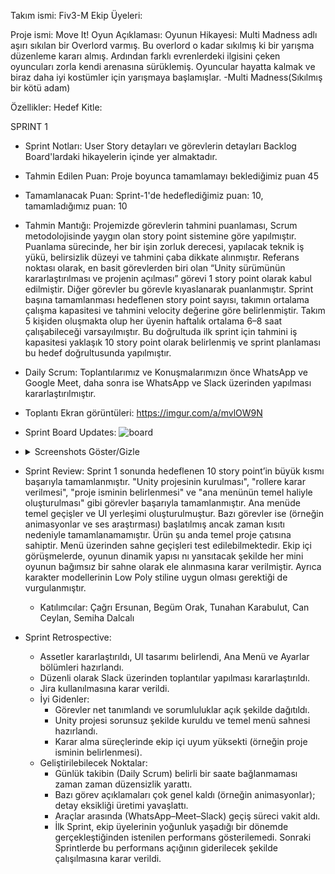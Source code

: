 Takım ismi: Fiv3-M
Ekip Üyeleri:

Proje ismi: Move It!
Oyun Açıklaması: 
Oyunun Hikayesi: Multi Madness adlı aşırı sıkılan bir Overlord varmış. Bu overlord o kadar sıkılmış ki bir yarışma düzenleme kararı almış. Ardından farklı evrenlerdeki ilgisini çeken oyuncuları zorla kendi arenasına sürüklemiş. Oyuncular hayatta kalmak ve biraz daha iyi kostümler için yarışmaya başlamışlar.
-Multi Madness(Sıkılmış bir kötü adam)

Özellikler:
Hedef Kitle:



SPRINT 1

- Sprint Notları: User Story detayları ve görevlerin detayları Backlog Board'lardaki hikayelerin içinde yer almaktadır.
  
- Tahmin Edilen Puan: Proje boyunca tamamlamayı beklediğimiz puan 45
  
- Tamamlanacak Puan: Sprint-1'de hedeflediğimiz puan: 10, tamamladığımız puan: 10
  
- Tahmin Mantığı: Projemizde görevlerin tahmini puanlaması, Scrum metodolojisinde yaygın olan story point sistemine göre yapılmıştır. Puanlama sürecinde, her bir işin zorluk derecesi, yapılacak teknik iş yükü, belirsizlik düzeyi ve tahmini çaba dikkate alınmıştır. Referans noktası olarak, en basit görevlerden biri olan “Unity sürümünün kararlaştırılması ve projenin açılması” görevi 1 story point olarak kabul edilmiştir. Diğer görevler bu görevle kıyaslanarak puanlanmıştır. Sprint başına tamamlanması hedeflenen story point sayısı, takımın ortalama çalışma kapasitesi ve tahmini velocity değerine göre belirlenmiştir. Takım 5 kişiden oluşmakta olup her üyenin haftalık ortalama 6–8 saat çalışabileceği varsayılmıştır. Bu doğrultuda ilk sprint için tahmini iş kapasitesi yaklaşık 10 story point olarak belirlenmiş ve sprint planlaması bu hedef doğrultusunda yapılmıştır.
  
- Daily Scrum: Toplantılarımız ve Konuşmalarımızın önce WhatsApp ve Google Meet, daha sonra ise WhatsApp ve Slack üzerinden yapılması kararlaştırılmıştır.
- Toplantı Ekran görüntüleri: https://imgur.com/a/mvlOW9N
  
- Sprint Board Updates: ![board](https://github.com/user-attachments/assets/9f237071-5592-41a9-a618-3d8f7794da0a)
  
- <details>
     <summary>Screenshots Göster/Gizle</summary>
    
    ![menu1](https://github.com/user-attachments/assets/2beb023e-5916-440d-a796-fde91a5d39e5)
    ![menu2](https://github.com/user-attachments/assets/0b8cc58f-15f5-4075-bd3b-298eae30bcb7)
    ![UI1](https://github.com/user-attachments/assets/837126f6-a193-4145-b51a-f6830f074481)
    ![UI5](https://github.com/user-attachments/assets/2d17a356-86ac-45ab-8a77-45433b1b529f)
  
  </details>
 
- Sprint Review:  Sprint 1 sonunda hedeflenen 10 story point’in büyük kısmı başarıyla tamamlanmıştır.
"Unity projesinin kurulması", "rollere karar verilmesi", "proje isminin belirlenmesi" ve "ana menünün temel haliyle oluşturulması" gibi görevler başarıyla tamamlanmıştır.
Ana menüde temel geçişler ve UI yerleşimi oluşturulmuştur.
Bazı görevler ise (örneğin animasyonlar ve ses araştırması) başlatılmış ancak zaman kısıtı nedeniyle tamamlanamamıştır.
Ürün şu anda temel proje çatısına sahiptir. Menü üzerinden sahne geçişleri test edilebilmektedir.
Ekip içi görüşmelerde, oyunun dinamik yapısı
nı yansıtacak şekilde her mini oyunun bağımsız bir sahne olarak ele alınmasına karar verilmiştir. Ayrıca karakter modellerinin Low Poly stiline uygun olması gerektiği de vurgulanmıştır.
  - Katılımcılar: Çağrı Ersunan, Begüm Orak, Tunahan Karabulut, Can Ceylan, Semiha Dalcalı

- Sprint Retrospective:
  - Assetler kararlaştırıldı, UI tasarımı belirlendi, Ana Menü ve Ayarlar bölümleri hazırlandı.
  - Düzenli olarak Slack üzerinden toplantılar yapılması kararlaştırıldı.
  - Jira kullanılmasına karar verildi.
  - İyi Gidenler:
    - Görevler net tanımlandı ve sorumluluklar açık şekilde dağıtıldı.
    - Unity projesi sorunsuz şekilde kuruldu ve temel menü sahnesi hazırlandı.
    - Karar alma süreçlerinde ekip içi uyum yüksekti (örneğin proje isminin belirlenmesi).
  - Geliştirilebilecek Noktalar:
    - Günlük takibin (Daily Scrum) belirli bir saate bağlanmaması zaman zaman düzensizlik yarattı.
    - Bazı görev açıklamaları çok genel kaldı (örneğin animasyonlar); detay eksikliği üretimi yavaşlattı.
    - Araçlar arasında (WhatsApp–Meet–Slack) geçiş süreci vakit aldı.
    - İlk Sprint, ekip üyelerinin yoğunluk yaşadığı bir dönemde gerçekleştiğinden istenilen performans gösterilemedi. Sonraki Sprintlerde bu performans açığının giderilecek şekilde çalışılmasına karar verildi.
    
